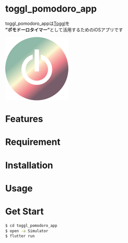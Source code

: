 # toggl_pomodoro_app

toggl_pomodoro_appは[Toggl](https://toggl.com/)を<br>
<b>”ポモドーロタイマー”</b>として活用するためのiOSアプリです 

<img src="images/icon.png" width="200"><br>

# Features

# Requirement

# Installation

# Usage

# Get Start
```bash
$ cd toggl_pomodoro_app
$ open -a Simulator
$ flutter run
```